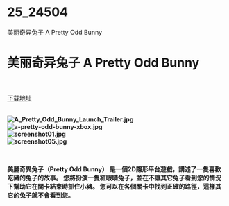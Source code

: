 # 25_24504
美丽奇异兔子 A Pretty Odd Bunny
# 美丽奇异兔子 A Pretty Odd Bunny
 <br/></br>
[下载地址](https://www.switch520.cc/article/24504 "下载地址")
<br/></br>

<p><strong><img title="A_Pretty_Odd_Bunny_Launch_Trailer.jpg" src="https://www.switch520.cc/muke_img/2021_11_13_2d91da61ecfac.jpg" alt="A_Pretty_Odd_Bunny_Launch_Trailer.jpg"></strong><br>
<strong><img title="a-pretty-odd-bunny-xbox.jpg" src="https://www.switch520.cc/muke_img/2021_11_13_8352699b7c26a.jpg" alt="a-pretty-odd-bunny-xbox.jpg"></strong><br>
<strong><img title="screenshot01.jpg" src="https://www.switch520.cc/muke_img/2021_11_13_8a43459021abf.jpg" alt="screenshot01.jpg"></strong><br>
<strong><img title="screenshot05.jpg" src="https://www.switch520.cc/muke_img/2021_11_13_79fd36089d052.jpg" alt="screenshot05.jpg">&nbsp;</strong></p>
<p>&nbsp;</p>
<p><strong>美麗奇異兔子（Pretty Odd Bunny） 是一個2D隱形平台遊戲，講述了一隻喜歡吃豬的兔子的故事。 您將扮演一隻紅眼睛兔子，並在不讓其它兔子看到您的情況下幫助它在關卡結束時抓住小豬。 您可以在各個關卡中找到正確的路徑，這樣其它的兔子就不會看到您。</strong></p>
<p>&nbsp;</p>



